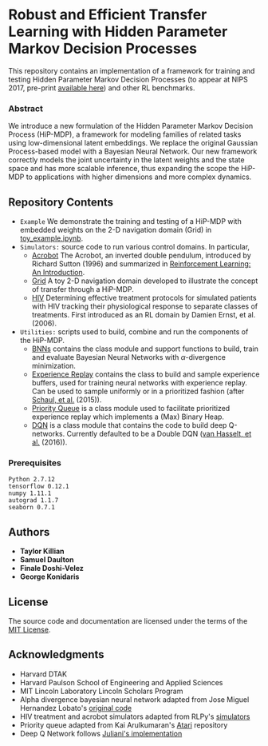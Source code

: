 # Robust and Efficient Transfer Learning with Hidden Parameter Markov Decision Processes

This repository contains an implementation of a framework for training and testing Hidden Parameter Markov Decision Processes (to appear at NIPS 2017, pre-print [available here](https://arxiv.org/abs/1706.06544)) and other RL benchmarks.

### Abstract

We introduce a new formulation of the Hidden Parameter Markov Decision
Process (HiP-MDP), a framework for modeling families of related tasks
using low-dimensional latent embeddings. We replace the original
Gaussian Process-based model with a Bayesian Neural Network. Our new
framework correctly models the joint uncertainty in the latent weights
and the state space and has more scalable inference, thus expanding
the scope the HiP-MDP to applications with higher dimensions and more
complex dynamics.

## Repository Contents

- `Example` We demonstrate the training and testing of a HiP-MDP with embedded weights on the 2-D navigation domain (Grid) in [toy_example.ipynb](./toy_example.ipynb).
- `Simulators:` source code to run various control domains. In particular,
  - [Acrobot](./acrobot_simulator/) The Acrobot, an inverted double pendulum, introduced by Richard Sutton (1996) and summarized in [Reinforcement Learning: An Introduction](http://incompleteideas.net/sutton/book/the-book-2nd.html).
  - [Grid](./grid_simulator/) A toy 2-D navigation domain developed to illustrate the concept of transfer through a HiP-MDP.
  - [HIV](./hiv_simulator/) Determining effective treatment protocols for simulated patients with HIV tracking their physiological response to separate classes of treatments. First introduced as an RL domain by Damien Ernst, et al. (2006).
- `Utilities:` scripts used to build, combine and run the components of the HiP-MDP.
  - [BNNs](./BayesianNeuralNetwork.py) contains the class module and support functions to build, train and evaluate Bayesian Neural Networks with $\alpha$-divergence minimization.
  - [Experience Replay](./ExperienceReplay.py) contains the class to build and sample experience buffers, used for training neural networks with experience replay. Can be used to sample uniformly or in a prioritized fashion (after [Schaul, et al.](https://arxiv.org/abs/1511.05952) (2015)).
  - [Priority Queue](./PriorityQueue.py) is a class module used to facilitate prioritized experience replay which implements a (Max) Binary Heap.
  - [DQN](./Qnetwork.py) is a class module that contains the code to build deep Q-networks. Currently defaulted to be a Double DQN ([van Hasselt, et al.](http://dl.acm.org/citation.cfm?id=3016191) (2016)).


### Prerequisites

```
Python 2.7.12
tensorflow 0.12.1
numpy 1.11.1
autograd 1.1.7
seaborn 0.7.1
```

## Authors

* **Taylor Killian**
* **Samuel Daulton**
* **Finale Doshi-Velez**
* **George Konidaris**

## License

The source code and documentation are licensed under the terms of the [MIT License](https://opensource.org/licenses/MIT).

## Acknowledgments
* Harvard DTAK
* Harvard Paulson School of Engineering and Applied Sciences
* MIT Lincoln Laboratory Lincoln Scholars Program
* Alpha divergence bayesian neural network adapted from Jose Miguel Hernandez Lobato's [original code](https://bitbucket.org/jmh233/code_black_box_alpha_icml_2016) 
* HIV treatment and acrobot simulators adapted from RLPy's [simulators](https://bitbucket.org/rlpy/rlpy/src/master/rlpy/Domains)
* Priority queue adapted from Kai Arulkumaran's [Atari](https://github.com/Kaixhin/Atari) repository
* Deep Q Network follows [Juliani's implementation](https://github.com/awjuliani/DeepRL-Agents)


